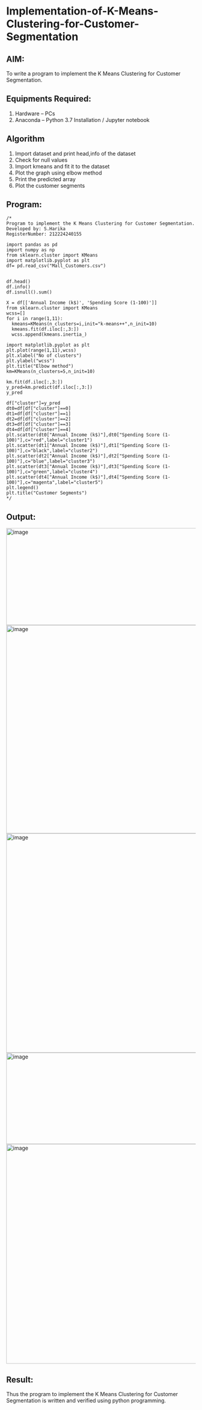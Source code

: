 # Implementation-of-K-Means-Clustering-for-Customer-Segmentation

## AIM:
To write a program to implement the K Means Clustering for Customer Segmentation.

## Equipments Required:
1. Hardware – PCs
2. Anaconda – Python 3.7 Installation / Jupyter notebook

## Algorithm
1. Import dataset and print head,info of the dataset
2. Check for null values
3. Import kmeans and fit it to the dataset
4. Plot the graph using elbow method
5. Print the predicted array
6. Plot the customer segments 
 

## Program:
```
/*
Program to implement the K Means Clustering for Customer Segmentation.
Developed by: S.Harika
RegisterNumber: 212224240155

import pandas as pd
import numpy as np
from sklearn.cluster import KMeans
import matplotlib.pyplot as plt
df= pd.read_csv("Mall_Customers.csv")


df.head()
df.info()
df.isnull().sum()

X = df[['Annual Income (k$)', 'Spending Score (1-100)']]
from sklearn.cluster import KMeans
wcss=[]
for i in range(1,11):
  kmeans=KMeans(n_clusters=i,init="k-means++",n_init=10)
  kmeans.fit(df.iloc[:,3:])
  wcss.append(kmeans.inertia_)

import matplotlib.pyplot as plt
plt.plot(range(1,11),wcss)
plt.xlabel("No of clusters")
plt.ylabel("wcss")
plt.title("Elbow method")
km=KMeans(n_clusters=5,n_init=10)

km.fit(df.iloc[:,3:])
y_pred=km.predict(df.iloc[:,3:])
y_pred

df["cluster"]=y_pred
dt0=df[df["cluster"]==0]
dt1=df[df["cluster"]==1]
dt2=df[df["cluster"]==2]
dt3=df[df["cluster"]==3]
dt4=df[df["cluster"]==4]
plt.scatter(dt0["Annual Income (k$)"],dt0["Spending Score (1-100)"],c="red",label="cluster1")
plt.scatter(dt1["Annual Income (k$)"],dt1["Spending Score (1-100)"],c="black",label="cluster2")
plt.scatter(dt2["Annual Income (k$)"],dt2["Spending Score (1-100)"],c="blue",label="cluster3")
plt.scatter(dt3["Annual Income (k$)"],dt3["Spending Score (1-100)"],c="green",label="cluster4")
plt.scatter(dt4["Annual Income (k$)"],dt4["Spending Score (1-100)"],c="magenta",label="cluster5")
plt.legend()
plt.title("Customer Segments")
*/
```

## Output:
<img width="1156" height="257" alt="image" src="https://github.com/user-attachments/assets/2b122106-e9e6-4171-8b76-dc8be9601816" />
<img width="1122" height="552" alt="image" src="https://github.com/user-attachments/assets/e387e80e-1a2a-413b-ad48-2b9b883e219b" />
<img width="1256" height="581" alt="image" src="https://github.com/user-attachments/assets/d3d5c946-27aa-4cde-bccb-08217a70c142" />
<img width="1022" height="242" alt="image" src="https://github.com/user-attachments/assets/8df540ff-b5dd-45af-8008-718ddeb97e0c" />
<img width="1283" height="582" alt="image" src="https://github.com/user-attachments/assets/e9918252-1bf8-4ab4-a6ea-eedf2cf44fdf" />


## Result:
Thus the program to implement the K Means Clustering for Customer Segmentation is written and verified using python programming.
